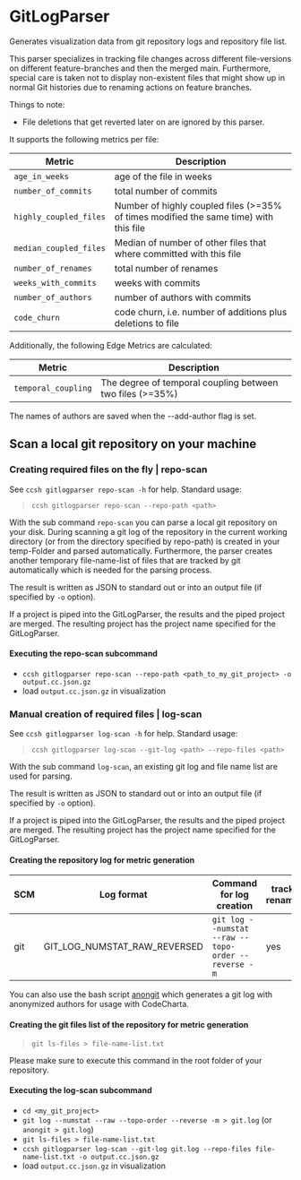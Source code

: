 # GitLogParser

Generates visualization data from git repository logs and repository file list.

This parser specializes in tracking file changes across different file-versions on different feature-branches and then
the merged main.
Furthermore, special care is taken not to display non-existent files that might show up in normal Git histories due to
renaming actions on feature branches.

Things to note:

-   File deletions that get reverted later on are ignored by this parser.

It supports the following metrics per file:

| Metric                 | Description                                                                           |
| ---------------------- | ------------------------------------------------------------------------------------- |
| `age_in_weeks`         | age of the file in weeks                                                              |
| `number_of_commits`    | total number of commits                                                               |
| `highly_coupled_files` | Number of highly coupled files (>=35% of times modified the same time) with this file |
| `median_coupled_files` | Median of number of other files that where committed with this file                   |
| `number_of_renames`    | total number of renames                                                               |
| `weeks_with_commits`   | weeks with commits                                                                    |
| `number_of_authors`    | number of authors with commits                                                        |
| `code_churn`           | code churn, i.e. number of additions plus deletions to file                           |

Additionally, the following Edge Metrics are calculated:

| Metric              | Description                                               |
| ------------------- | --------------------------------------------------------- |
| `temporal_coupling` | The degree of temporal coupling between two files (>=35%) |

The names of authors are saved when the --add-author flag is set.

## Scan a local git repository on your machine

### Creating required files on the fly | repo-scan

See `ccsh gitlogparser repo-scan -h` for help. Standard usage:

> `ccsh gitlogparser repo-scan --repo-path <path>`

With the sub command `repo-scan` you can parse a local git repository on your disk. During scanning a git log of the
repository in the current working directory (or from the directory specified by repo-path) is created in your
temp-Folder and parsed automatically. Furthermore, the parser creates another temporary file-name-list of files that are
tracked by git automatically which is needed for the parsing process.

The result is written as JSON to standard out or into an output file (if specified by `-o` option).

If a project is piped into the GitLogParser, the results and the piped project are merged.
The resulting project has the project name specified for the GitLogParser.

#### Executing the repo-scan subcommand

-   `ccsh gitlogparser repo-scan --repo-path <path_to_my_git_project> -o output.cc.json.gz`
-   load `output.cc.json.gz` in visualization

### Manual creation of required files | log-scan

See `ccsh gitlogparser log-scan -h` for help. Standard usage:

> `ccsh gitlogparser log-scan --git-log <path> --repo-files <path>`

With the sub command `log-scan`, an existing git log and file name list are used for parsing.

The result is written as JSON to standard out or into an output file (if specified by `-o` option).

If a project is piped into the GitLogParser, the results and the piped project are merged.
The resulting project has the project name specified for the GitLogParser.

#### Creating the repository log for metric generation

| SCM | Log format                   | Command for log creation                            | tracks renames | ignores deleted files | supports code churn |
| --- | ---------------------------- | --------------------------------------------------- | -------------- | --------------------- | ------------------- |
| git | GIT_LOG_NUMSTAT_RAW_REVERSED | `git log --numstat --raw --topo-order --reverse -m` | yes            | yes                   | yes                 |

You can also use the bash
script [anongit](https://github.com/MaibornWolff/codecharta/blob/main/analysis/import/GitLogParser/src/main/dist/anongit)
which generates a git log with anonymized authors for usage with CodeCharta.

#### Creating the git files list of the repository for metric generation

> `git ls-files > file-name-list.txt`

Please make sure to execute this command in the root folder of your repository.

#### Executing the log-scan subcommand

-   `cd <my_git_project>`
-   `git log --numstat --raw --topo-order --reverse -m > git.log` (or `anongit > git.log`)
-   `git ls-files > file-name-list.txt`
-   `ccsh gitlogparser log-scan --git-log git.log --repo-files file-name-list.txt -o output.cc.json.gz`
-   load `output.cc.json.gz` in visualization
